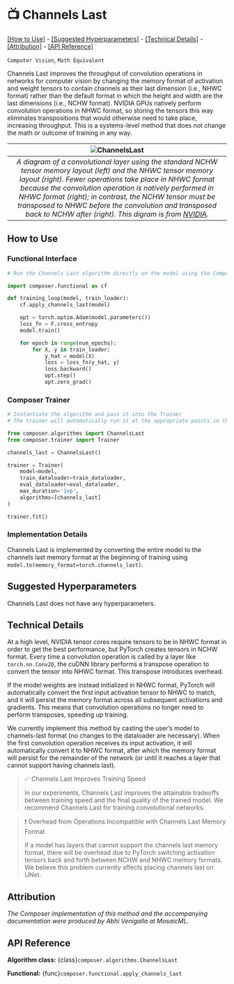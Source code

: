 # 📺 Channels Last

[\[How to Use\]](#how-to-use) - [\[Suggested Hyperparameters\]](#suggested-hyperparameters) - [\[Technical Details\]](#technical-details) - [\[Attribution\]](#attribution) - [\[API Reference\]](#api-reference)

`Computer Vision`, `Math Equivalent`

Channels Last improves the throughput of convolution operations in networks for computer vision by changing the memory format of activation and weight tensors to contain channels as their last dimension (i.e., NHWC format) rather than the default format in which the height and width are the last dimensions (i.e., NCHW format).
NVIDIA GPUs natively perform convolution operations in NHWC format, so storing the tensors this way eliminates transpositions that would otherwise need to take place, increasing throughput.
This is a systems-level method that does not change the math or outcome of training in any way.

| ![ChannelsLast](../_images/channels_last.png) |
|:--:
|*A diagram of a convolutional layer using the standard NCHW tensor memory layout (left) and the NHWC tensor memory layout (right). Fewer operations take place in NHWC format because the convolution operation is natively performed in NHWC format (right); in contrast, the NCHW tensor must be transposed to NHWC before the convolution and transposed back to NCHW after (right). This digram is from [NVIDIA](https://developer.nvidia.com/blog/tensor-core-ai-performance-milestones/).*|

## How to Use

### Functional Interface

```python
# Run the Channels Last algorithm directly on the model using the Composer functional API

import composer.functional as cf

def training_loop(model, train_loader):
    cf.apply_channels_last(model)

    opt = torch.optim.Adam(model.parameters())
    loss_fn = F.cross_entropy
    model.train()

    for epoch in range(num_epochs):
        for X, y in train_loader:
            y_hat = model(X)
            loss = loss_fn(y_hat, y)
            loss.backward()
            opt.step()
            opt.zero_grad()
```

### Composer Trainer

<!--
```python
from torch.utils.data import DataLoader
from tests.common import RandomClassificationDataset, SimpleModel

model = SimpleModel()
train_dataloader = DataLoader(RandomClassificationDataset())
eval_dataloader = DataLoader(RandomClassificationDataset())
```
-->
<!--pytest-codeblocks:cont-->
```python
# Instantiate the algorithm and pass it into the Trainer
# The trainer will automatically run it at the appropriate points in the training loop

from composer.algorithms import ChannelsLast
from composer.trainer import Trainer

channels_last = ChannelsLast()

trainer = Trainer(
    model=model,
    train_dataloader=train_dataloader,
    eval_dataloader=eval_dataloader,
    max_duration='1ep',
    algorithms=[channels_last]
)

trainer.fit()
```

### Implementation Details

Channels Last is implemented by converting the entire model to the channels last memory format at the beginning of training using `model.to(memory_format=torch.channels_last)`.

## Suggested Hyperparameters

Channels Last does not have any hyperparameters.

## Technical Details

At a high level, NVIDIA tensor cores require tensors to be in NHWC format in order to get the best performance, but PyTorch creates tensors in NCHW format.
Every time a convolution operation is called by a layer like `torch.nn.Conv2D`, the cuDNN library performs a transpose operation to convert the tensor into NHWC format. This transpose introduces overhead.

If the model weights are instead initialized in NHWC format, PyTorch will automatically convert the first input activation tensor to NHWC to match, and it will persist the memory format across all subsequent activations and gradients. This means that convolution operations no longer need to perform transposes, speeding up training.

We currently implement this method by casting the user’s model to channels-last format (no changes to the dataloader are necessary). When the first convolution operation receives its input activation, it will automatically convert it to NHWC format, after which the memory format will persist for the remainder of the network (or until it reaches a layer that cannot support having channels last).

> ✅ Channels Last Improves Training Speed
>
> In our experiments, Channels Last improves the attainable tradeoffs between training speed and the final quality of the trained model.
> We recommend Channels Last for training convolutional networks.

> ❗ Overhead from Operations Incompatible with Channels Last Memory Format
>
> If a model has layers that cannot support the channels last memory format, there will be overhead due to PyTorch switching activation tensors back and forth between NCHW and NHWC memory formats. We believe this problem currently affects placing channels last on UNet.

## Attribution

*The Composer implementation of this method and the accompanying documentation were produced by Abhi Venigalla at MosaicML.*

## API Reference

**Algorithm class:** {class}`composer.algorithms.ChannelsLast`

**Functional:** {func}`composer.functional.apply_channels_last`
